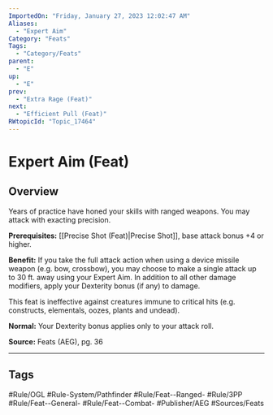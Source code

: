 ```yaml
---
ImportedOn: "Friday, January 27, 2023 12:02:47 AM"
Aliases:
  - "Expert Aim"
Category: "Feats"
Tags:
  - "Category/Feats"
parent:
  - "E"
up:
  - "E"
prev:
  - "Extra Rage (Feat)"
next:
  - "Efficient Pull (Feat)"
RWtopicId: "Topic_17464"
---
```

# Expert Aim (Feat)
## Overview
Years of practice have honed your skills with ranged weapons. You may attack with exacting precision.

**Prerequisites:** [[Precise Shot (Feat)|Precise Shot]], base attack bonus +4 or higher.

**Benefit:** If you take the full attack action when using a device missile weapon (e.g. bow, crossbow), you may choose to make a single attack up to 30 ft. away using your Expert Aim. In addition to all other damage modifiers, apply your Dexterity bonus (if any) to damage.

This feat is ineffective against creatures immune to critical hits (e.g. constructs, elementals, oozes, plants and undead).

**Normal:** Your Dexterity bonus applies only to your attack roll.

**Source:** Feats (AEG), pg. 36


---
## Tags
#Rule/OGL #Rule-System/Pathfinder #Rule/Feat--Ranged- #Rule/3PP #Rule/Feat--General- #Rule/Feat--Combat- #Publisher/AEG #Sources/Feats


